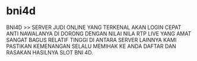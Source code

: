 # bni4d
BNI4D >> SERVER JUDI ONLINE YANG TERKENAL AKAN LOGIN CEPAT ANTI NAWALANYA DI DORONG DENGAN NILAI NILA RTP LIVE YANG AMAT SANGAT BAGUS RELATIF TINGGI DI ANTARA SERVER LAINNYA KAMI PASTIKAN KEMENANGAN SELALU MEMIHAK KE ANDA DAFTAR DAN RASAKAN HASILNYA SLOT BNI 4D.

